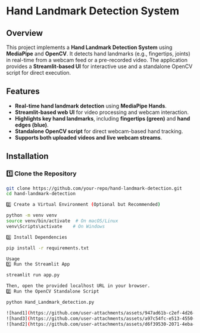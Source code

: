 

# Hand Landmark Detection System

## Overview
This project implements a **Hand Landmark Detection System** using **MediaPipe** and **OpenCV**. It detects hand landmarks (e.g., fingertips, joints) in real-time from a webcam feed or a pre-recorded video. The application provides a **Streamlit-based UI** for interactive use and a standalone OpenCV script for direct execution.

## Features
- **Real-time hand landmark detection** using **MediaPipe Hands**.
- **Streamlit-based web UI** for video processing and webcam interaction.
- **Highlights key hand landmarks**, including **fingertips (green)** and **hand edges (blue)**.
- **Standalone OpenCV script** for direct webcam-based hand tracking.
- **Supports both uploaded videos and live webcam streams**.

## Installation
### 1️⃣ Clone the Repository
```sh
git clone https://github.com/your-repo/hand-landmark-detection.git
cd hand-landmark-detection

2️⃣ Create a Virtual Environment (Optional but Recommended)

python -m venv venv
source venv/bin/activate  # On macOS/Linux
venv\Scripts\activate    # On Windows

3️⃣ Install Dependencies

pip install -r requirements.txt

Usage
1️⃣ Run the Streamlit App

streamlit run app.py

Then, open the provided localhost URL in your browser.
2️⃣ Run the OpenCV Standalone Script

python Hand_Landmark_detection.py

![hand1](https://github.com/user-attachments/assets/947ad61b-c2ef-4d26-94e2-cd54d5f0d574)
![hand3](https://github.com/user-attachments/assets/a97c54fc-e513-4550-97fe-d6cc4afd6728)
![hand2](https://github.com/user-attachments/assets/d6f39530-2071-4eba-9ab0-f89dd7ed28f8)


